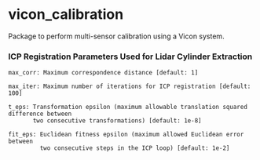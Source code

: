# vicon_calibration
Package to perform multi-sensor calibration using a Vicon system.

### ICP Registration Parameters Used for Lidar Cylinder Extraction
```
max_corr: Maximum correspondence distance [default: 1]

max_iter: Maximum number of iterations for ICP registration [default: 100]

t_eps: Transformation epsilon (maximum allowable translation squared difference between
       two consecutive transformations) [default: 1e-8]

fit_eps: Euclidean fitness epsilon (maximum allowed Euclidean error between
         two consecutive steps in the ICP loop) [default: 1e-2]
```
